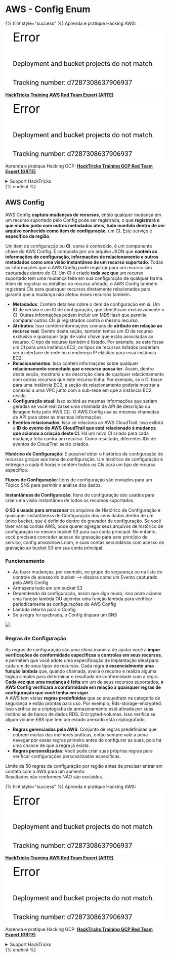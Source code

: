 # AWS - Config Enum

{% hint style="success" %}
Aprenda e pratique Hacking AWS:<img src="../../../../.gitbook/assets/image (1) (1).png" alt="" data-size="line">[**HackTricks Training AWS Red Team Expert (ARTE)**](https://training.hacktricks.xyz/courses/arte)<img src="../../../../.gitbook/assets/image (1) (1).png" alt="" data-size="line">\
Aprenda e pratique Hacking GCP: <img src="../../../../.gitbook/assets/image (2).png" alt="" data-size="line">[**HackTricks Training GCP Red Team Expert (GRTE)**<img src="../../../../.gitbook/assets/image (2).png" alt="" data-size="line">](https://training.hacktricks.xyz/courses/grte)

<details>

<summary>Support HackTricks</summary>

* Confira os [**planos de assinatura**](https://github.com/sponsors/carlospolop)!
* **Junte-se ao** 💬 [**grupo do Discord**](https://discord.gg/hRep4RUj7f) ou ao [**grupo do telegram**](https://t.me/peass) ou **siga**-nos no **Twitter** 🐦 [**@hacktricks\_live**](https://twitter.com/hacktricks\_live)**.**
* **Compartilhe truques de hacking enviando PRs para o** [**HackTricks**](https://github.com/carlospolop/hacktricks) e [**HackTricks Cloud**](https://github.com/carlospolop/hacktricks-cloud) repositórios do github.

</details>
{% endhint %}

## AWS Config

AWS Config **captura mudanças de recursos**, então qualquer mudança em um recurso suportado pelo Config pode ser registrada, o que **registrará o que mudou junto com outros metadados úteis, tudo mantido dentro de um arquivo conhecido como item de configuração**, um CI. Este serviço é **específico da região**.

Um item de configuração ou **CI**, como é conhecido, é um componente chave do AWS Config. É composto por um arquivo JSON que **contém as informações de configuração, informações de relacionamento e outros metadados como uma visão instantânea de um recurso suportado**. Todas as informações que o AWS Config pode registrar para um recurso são capturadas dentro do CI. Um CI é criado **toda vez que** um recurso suportado tem uma mudança feita em sua configuração de qualquer forma. Além de registrar os detalhes do recurso afetado, o AWS Config também registrará CIs para quaisquer recursos diretamente relacionados para garantir que a mudança não afetou esses recursos também.

* **Metadados**: Contém detalhes sobre o item de configuração em si. Um ID de versão e um ID de configuração, que identificam exclusivamente o CI. Outras informações podem incluir um MD5Hash que permite comparar outros CIs já registrados contra o mesmo recurso.
* **Atributos**: Isso contém informações comuns de **atributo em relação ao recurso real**. Dentro desta seção, também temos um ID de recurso exclusivo e quaisquer tags de valor chave que estão associadas ao recurso. O tipo de recurso também é listado. Por exemplo, se este fosse um CI para uma instância EC2, os tipos de recursos listados poderiam ser a interface de rede ou o endereço IP elástico para essa instância EC2.
* **Relacionamentos**: Isso contém informações sobre qualquer **relacionamento conectado que o recurso possa ter**. Assim, dentro desta seção, mostraria uma descrição clara de qualquer relacionamento com outros recursos que este recurso tinha. Por exemplo, se o CI fosse para uma instância EC2, a seção de relacionamento poderia mostrar a conexão a uma VPC junto com a sub-rede em que a instância EC2 reside.
* **Configuração atual:** Isso exibirá as mesmas informações que seriam geradas se você realizasse uma chamada de API de descrição ou listagem feita pelo AWS CLI. O AWS Config usa as mesmas chamadas de API para obter as mesmas informações.
* **Eventos relacionados**: Isso se relaciona ao AWS CloudTrail. Isso exibirá o **ID do evento do AWS CloudTrail que está relacionado à mudança que acionou a criação deste CI**. Há um novo CI criado para cada mudança feita contra um recurso. Como resultado, diferentes IDs de eventos do CloudTrail serão criados.

**Histórico de Configuração**: É possível obter o histórico de configuração de recursos graças aos itens de configuração. Um histórico de configuração é entregue a cada 6 horas e contém todos os CIs para um tipo de recurso específico.

**Fluxos de Configuração**: Itens de configuração são enviados para um Tópico SNS para permitir a análise dos dados.

**Instantâneas de Configuração**: Itens de configuração são usados para criar uma visão instantânea de todos os recursos suportados.

**O S3 é usado para armazenar** os arquivos de Histórico de Configuração e quaisquer instantâneas de Configuração dos seus dados dentro de um único bucket, que é definido dentro do gravador de configuração. Se você tiver várias contas AWS, pode querer agregar seus arquivos de histórico de configuração no mesmo bucket S3 para sua conta principal. No entanto, você precisará conceder acesso de gravação para este princípio de serviço, config.amazonaws.com, e suas contas secundárias com acesso de gravação ao bucket S3 em sua conta principal.

### Funcionamento

* Ao fazer mudanças, por exemplo, no grupo de segurança ou na lista de controle de acesso do bucket —> dispara como um Evento capturado pelo AWS Config
* Armazena tudo em um bucket S3
* Dependendo da configuração, assim que algo muda, isso pode acionar uma função lambda OU agendar uma função lambda para verificar periodicamente as configurações do AWS Config
* Lambda retorna para o Config
* Se a regra foi quebrada, o Config dispara um SNS

![](<../../../../.gitbook/assets/image (126).png>)

### Regras de Configuração

As regras de configuração são uma ótima maneira de ajudar você a **impor verificações de conformidade específicas** **e controles em seus recursos**, e permitem que você adote uma especificação de implantação ideal para cada um de seus tipos de recursos. Cada regra **é essencialmente uma função lambda** que, quando chamada, avalia o recurso e realiza alguma lógica simples para determinar o resultado de conformidade com a regra. **Cada vez que uma mudança é feita** em um de seus recursos suportados, **o AWS Config verificará a conformidade em relação a quaisquer regras de configuração que você tenha em vigor**.\
A AWS tem várias **regras predefinidas** que se enquadram na categoria de segurança e estão prontas para uso. Por exemplo, Rds-storage-encrypted. Isso verifica se a criptografia de armazenamento está ativada por suas instâncias de banco de dados RDS. Encrypted-volumes. Isso verifica se algum volume EBS que tem um estado anexado está criptografado.

* **Regras gerenciadas pela AWS**: Conjunto de regras predefinidas que cobrem muitas das melhores práticas, então sempre vale a pena navegar por essas regras primeiro antes de configurar as suas, pois há uma chance de que a regra já exista.
* **Regras personalizadas**: Você pode criar suas próprias regras para verificar configurações personalizadas específicas.

Limite de 50 regras de configuração por região antes de precisar entrar em contato com a AWS para um aumento.\
Resultados não conformes NÃO são excluídos.

{% hint style="success" %}
Aprenda e pratique Hacking AWS:<img src="../../../../.gitbook/assets/image (1) (1).png" alt="" data-size="line">[**HackTricks Training AWS Red Team Expert (ARTE)**](https://training.hacktricks.xyz/courses/arte)<img src="../../../../.gitbook/assets/image (1) (1).png" alt="" data-size="line">\
Aprenda e pratique Hacking GCP: <img src="../../../../.gitbook/assets/image (2).png" alt="" data-size="line">[**HackTricks Training GCP Red Team Expert (GRTE)**<img src="../../../../.gitbook/assets/image (2).png" alt="" data-size="line">](https://training.hacktricks.xyz/courses/grte)

<details>

<summary>Support HackTricks</summary>

* Confira os [**planos de assinatura**](https://github.com/sponsors/carlospolop)!
* **Junte-se ao** 💬 [**grupo do Discord**](https://discord.gg/hRep4RUj7f) ou ao [**grupo do telegram**](https://t.me/peass) ou **siga**-nos no **Twitter** 🐦 [**@hacktricks\_live**](https://twitter.com/hacktricks\_live)**.**
* **Compartilhe truques de hacking enviando PRs para o** [**HackTricks**](https://github.com/carlospolop/hacktricks) e [**HackTricks Cloud**](https://github.com/carlospolop/hacktricks-cloud) repositórios do github.

</details>
{% endhint %}

